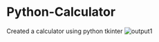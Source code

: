 # Python-Calculator
Created a calculator using python tkinter
![output1](D:\github\Python-Calculator\Output.png)
